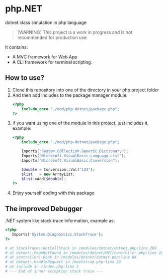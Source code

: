 # php.NET
dotnet class simulation in php language

> [WARNING] This project is a work in progress and is not recommended for production use.

It contains:

+ A MVC framework for Web App
+ A CLI framework for terminal scripting.

## How to use?

1. Clone this repository into one of the directory in your php project folder
2. And then add includes to the package manager module:
   ```php
   <?php
       include_once "./mod/php-dotnet/package.php";
   ?>
   ```
3. If you want using one of the module in this project, just includes it, example:
   ```php
   <?php
       include_once "./mod/php-dotnet/package.php";

       Imports("System.Collection.Generic.Dictionary");
       Imports("Microsoft.VisualBasic.Language.List");
       Imports("Microsoft.VisualBasic.Conversion");

       $double = Conversion::Val("123");
       $list   = new ArrayList;
       $list->Add($double);
   ?>
   ```
4. Enjoy yourself coding with this package

## The improved Debugger

.NET system like stack trace information, example as:

```php
<?php
   Imports('System.Diagnostics.StackTrace');
?>

# at StackTrace::GetCallStack in /modules/dotnet/dotnet.php:line 268
# at dotnet::PageNotFound in /modules/dotnet/MVC/controller.php:line 202
# at controller::Hook in /modules/dotnet/dotnet.php:line 84
# at dotnet::HandleRequest in /bootstrap.php:line 23
# at include in /index.php:line 3
# --- End of inner exception stack trace ---
```
